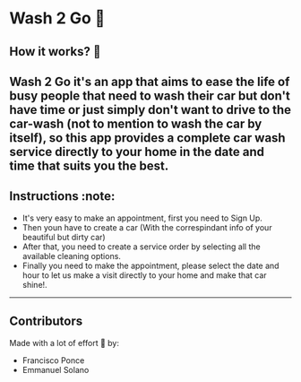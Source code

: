 # Wash 2 Go 🧼 
## How it works? :car:
Wash 2 Go it's an app that aims to ease the life of busy people that need to wash their car but don't have time or just simply don't want to drive to the car-wash (not to mention to wash the car by itself), so this app provides a complete car wash service directly to your home in the date and time that suits you the best.
---
## Instructions :note:
- It's very easy to make an appointment, first you need to Sign Up.
- Then youn have to create a car (With the correspindant info of your beautiful but dirty car)
- After that, you need to create a service order by selecting all the available cleaning options.
- Finally you need to make the appointment, please select the date and hour to let us make a visit directly to your home and make that car shine!.
---
## Contributors
Made with a lot of effort :muscle:  by:
- Francisco Ponce
- Emmanuel Solano
